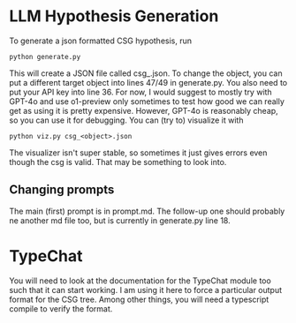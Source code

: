 # LLM Hypothesis Generation

To generate a json formatted CSG hypothesis, run 

```
python generate.py
```

This will create a JSON file called csg_<object>.json. To change the object, you can put a different target object into lines 47/49 in generate.py. You also need to put your API key into line 36. For now, I would suggest to mostly try with GPT-4o and use o1-preview only sometimes to test how good we can really get as using it is pretty expensive. However, GPT-4o is reasonably cheap, so you can use it for debugging. You can (try to) visualize it with

```
python viz.py csg_<object>.json
```

The visualizer isn't super stable, so sometimes it just gives errors even though the csg is valid. That may be something to look into. 

## Changing prompts

The main (first) prompt is in prompt.md. The follow-up one should probably ne another md file too, but is currently in generate.py line 18. 

# TypeChat
You will need to look at the documentation for the TypeChat module too such that it can start working. I am using it here to force a particular output format for the CSG tree. Among other things, you will need a typescript compile to verify the format. 